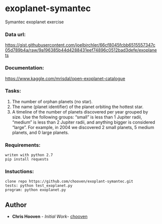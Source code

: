 # exoplanet-symantec

Symantec exoplanet exercise

### Data url:

https://gist.githubusercontent.com/joelbirchler/66cf8045fcbb6515557347c05d789b4a/raw/9a196385b44d4288431eef74896c0512bad3defe/exoplanets

### Documentation:

https://www.kaggle.com/mrisdal/open-exoplanet-catalogue

### Tasks:

1. The number of orphan planets (no star).
2. The name (planet identifier) of the planet orbiting the hottest star.
3. A timeline of the number of planets discovered per year grouped by size. Use the following groups: “small” is less than 1 Jupiter radii, “medium” is less than 2 Jupiter radii, and anything bigger is considered “large”. For example, in 2004 we discovered 2 small planets, 5 medium planets, and 0 large planets.

### Requirements:

```
writen with python 2.7
pip install requests
```

### Instuctions:

```
clone repo https://github.com/chooven/exoplant-symantec.git
tests: python test_exoplanet.py
program: python exoplanet.py
```

## Author

- **Chris Hooven** - _Initial Work_- [chooven](https://github.com/chooven)
